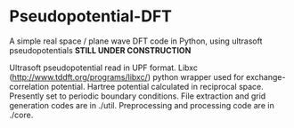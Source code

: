 # Pseudopotential-DFT
A simple real space / plane wave DFT code in Python, using ultrasoft pseudopotentials
**STILL UNDER CONSTRUCTION**

Ultrasoft pseudopotential read in UPF format.
Libxc (http://www.tddft.org/programs/libxc/) python wrapper used for exchange-correlation potential.
Hartree potential calculated in reciprocal space.
Presently set to periodic boundary conditions.
File extraction and grid generation codes are in ./util.
Preprocessing and processing code are in ./core.
